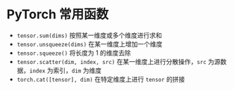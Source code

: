 # PyTorch 常用函数

- `tensor.sum(dims)` 按照某一维度或多个维度进行求和
- `tensor.unsqueeze(dims)` 在某一维度上增加一个维度
- `tensor.squeeze()` 将长度为 1 的维度去除
- `tensor.scatter(dim, index, src)` 在某一维度上进行分散操作，`src` 为源数据，`index` 为索引，`dim` 为维度
- `torch.cat([tensor], dim)` 在特定维度上进行 `tensor` 的拼接
